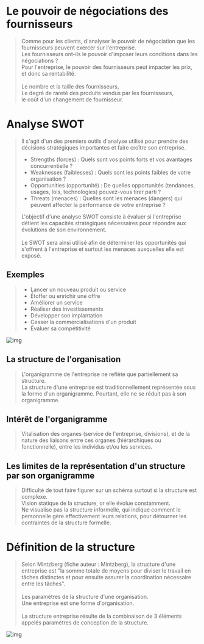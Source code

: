# Le pouvoir de négociations des fournisseurs

>Comme pour les clients, d'analyser le pouvoir de négociation que les fournisseurs peuvent exercer sur l'entreprise.<br>Les fournisseurs ont-ils le pouvoir d'imposer leurs conditions dans les négociations ?<br>Pour l'entreprise, le pouvoir des fournisseurs peut impacter les prix, et donc sa rentabilité.<br><br>Le nombre et la taille des fournisseurs,<br>Le degré de rareté des produits vendus par les fournisseurs,<br>le coût d'un changement de fournisseur.

# Analyse SWOT
 
>Il s'agit d'un  des premiers outils d'analyse utilisé pour prendre des décisions stratégiques importantes et faire croître son entreprise.<br>
>- Strengths (forces) : Quels sont vos points forts et vos avantages concurrentielle ?
>- Weaknesses (faiblesses) : Quels sont les points faibles de votre organisation ?
>- Opportunities (opportunité) : De quelles opportunités (tendances, usages, lois, technologies) pouvez-vous tirer parti ?
>- Threats (menaces) : Quelles sont les menaces (dangers) qui peuvent affecter la performance de votre entreprise ?<br>
>
>L'objectif d'une analyse SWOT consiste à évaluer si l'entreprise détient les capacités stratégiques nécessaires pour répondre aux évolutions de son environnement.<br><br>Le SWOT sera ainsi utilisé afin de déterminer les opportunités qui s'offrent à l'entreprise et surtout les menaces auxquelles elle est exposé.

## Exemples

>- Lancer un nouveau produit ou service
>- Étoffer ou enrichir une offre
>- Améliorer un service
>- Réaliser des investissements
>- Développer son implantation
>- Cesser la commercialisations d'un produit
>- Évaluer sa compétitivité

![img](https://media.discordapp.net/attachments/1029853121188474973/1158390441457238146/Screenshot_from_2023-10-02_15-09-39.png?ex=651c12ab&is=651ac12b&hm=65be936053dcf846d8f5600bf571441f2928426b779598e5b98e4d0e4949f5d9&=)

## La structure de l'organisation

>L'organigramme de l'entreprise ne reflète que partiellement sa structure.<br>La structure d'une entreprise est traditionnellement représentée sous la forme d'un organigramme. Pourtant, elle ne se réduit pas à son organigramme.

## Intérêt de l'organigramme

>Vitalisation des organes (service de l'entreprise, divisions), et de la nature des liaisons entre  ces organes (hiérarchiques ou fonctionnelle), entre les individus et/ou les services.

## Les limites de la représentation d'un structure par son organigramme

>Difficulté de tout faire figurer sur un schéma surtout si la structure est complexe.<br>Vision statique de la structure, or elle évolue constamment.<br>Ne visualise pas la structure informelle, qui indique comment le personnelle gère effectivement leurs relations, pour détourner les contraintes de la structure formelle.

# Définition de la structure

>Selon Mintzberg (fiche auteur : Mintzberg), la structure d'une entreprise est "la somme totale de moyens pour diviser le travail en tâches distinctes et pour ensuite assurer la coordination nécessaire entre les tâches".<br><br>Les paramètres de la structure d'une organisation.<br>Une entreprise est une forme d'organisation.<br><br>La structure entreprise résulte de la combinaison de 3 éléments appelés paramètres de conception de la structure.

![img](https://media.discordapp.net/attachments/1158392115601092650/1158400776578813962/Screenshot_from_2023-10-02_15-50-55.png?ex=651c1c4b&is=651acacb&hm=3f50f07c7bdb5076f2a027c0b749174f79dc98071b0a78f1f01bc0bfd1f5b235&=)